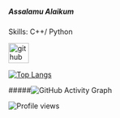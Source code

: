 ##### Assalamu Alaikum

Skills: C++/ Python

[<img src='https://cdn.jsdelivr.net/npm/simple-icons@3.0.1/icons/github.svg' alt='github' height='40'>](https://github.com/mariamsafa)  

[![Top Langs](https://github-readme-stats.vercel.app/api/top-langs/?username=mariamsafa)](https://github.com/anuraghazra/github-readme-stats)

#####![GitHub Activity Graph](https://activity-graph.herokuapp.com/graph?username=mariamsafa)  

![Profile views](https://gpvc.arturio.dev/mariamsafa)  
